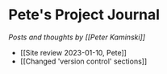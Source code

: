 # Pete's Project Journal

_Posts and thoughts by [[Peter Kaminski]]_

- [[Site review 2023-01-10, Pete]]
- [[Changed 'version control' sections]]